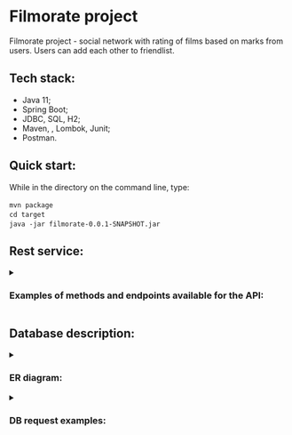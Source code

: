 # Filmorate project
Filmorate project - social network with rating of films based on marks from users. Users can add each other to friendlist.
## Tech stack:
- Java 11;
- Spring Boot;
- JDBC, SQL, H2;
- Maven, , Lombok, Junit;
- Postman.
## Quick start:
While in the directory on the command line, type:

`mvn package`  
`cd target`  
`java -jar filmorate-0.0.1-SNAPSHOT.jar`
## Rest service:
<details>
    <summary><h3>Examples of methods and endpoints available for the API:</h3></summary>

- [(GET) get list of all films](http://localhost:8080/films)
- [(POST) create new film sending json info](http://localhost:8080/films)
- [(PUT) update existing film sending json info with specified id](http://localhost:8080/films/{id})
- [(GET) get film with specified id](http://localhost:8080/films/{id}) 
- [(GET) get list of all users](http://localhost:8080/users)
- [(POST) create new user sending json info](http://localhost:8080/users)
</details>

## Database description: 
<details>
    <summary><h3>ER diagram:</h3></summary>

![DB structure.png](https://github.com/RomanBatrakov/java-filmorate/blob/main/ER%20diagram.png)
</details>
<details>
    <summary><h3>DB request examples:</h3></summary>

- Get all users:
```
SELECT * FROM user;
```
- Get common friends:
```
SELECT * FROM users u
JOIN (SELECT friend_id FROM friends WHERE user_id = ?) f 
ON u.user_id = f.friend_id
JOIN (SELECT friend_id FROM friends WHERE user_id = ?) l 
ON u.user_id = l.friend_id;
```
- Get popular films:
```
SELECT * FROM films f
LEFT JOIN (SELECT film_id, COUNT(*) likes_count
FROM likes GROUP BY film_id) l ON f.film_id = l.film_id
ORDER BY l.likes_count DESC LIMIT ?;
```
- Get genres:
```
SELECT f.id, name FROM film_genres f
LEFT JOIN (SELECT * FROM genres) g ON f.id = g.id 
WHERE film_id = ?;
```
</details>